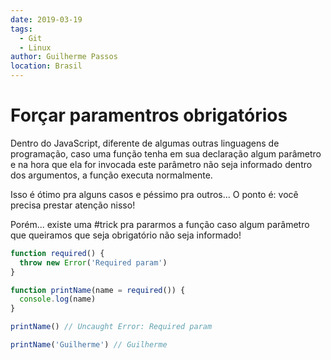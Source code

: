 ```yaml
---
date: 2019-03-19
tags:
  - Git
  - Linux
author: Guilherme Passos
location: Brasil
---
```


# Forçar paramentros obrigatórios

Dentro do JavaScript, diferente de algumas outras linguagens de programação, caso uma função tenha em sua declaração algum parâmetro e na hora que ela for invocada este parâmetro não seja informado dentro dos argumentos, a função executa normalmente.

Isso é ótimo pra alguns casos e péssimo pra outros... O ponto é: você precisa prestar atenção nisso!

Porém... existe uma #trick pra pararmos a função caso algum parâmetro que queiramos que seja obrigatório não seja informado!

```javascript
function required() {
  throw new Error('Required param')
}

function printName(name = required()) {
  console.log(name)
}

printName() // Uncaught Error: Required param

printName('Guilherme') // Guilherme
```
